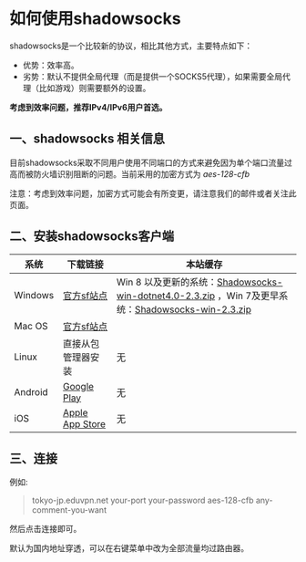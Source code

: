 # 如何使用shadowsocks

shadowsocks是一个比较新的协议，相比其他方式，主要特点如下：

 * 优势：效率高。
 * 劣势：默认不提供全局代理（而是提供一个SOCKS5代理），如果需要全局代理（比如游戏）则需要额外的设置。

**考虑到效率问题，推荐IPv4/IPv6用户首选。**

## 一、shadowsocks 相关信息

目前shadowsocks采取不同用户使用不同端口的方式来避免因为单个端口流量过高而被防火墙识别阻断的问题。当前采用的加密方式为 *aes-128-cfb*

注意：考虑到效率问题，加密方式可能会有所变更，请注意我们的邮件或者关注此页面。

## 二、安装shadowsocks客户端

系统 | 下载链接 | 本站缓存
--- | --- | ---
Windows | [官方sf站点](http://sourceforge.net/projects/shadowsocksgui/) | Win 8 以及更新的系统：[Shadowsocks-win-dotnet4.0-2.3.zip](https://eduvpn.net/files/Shadowsocks-win-dotnet4.0-2.3.zip) ，Win 7及更早系统：[Shadowsocks-win-2.3.zip](https://eduvpn.net/files/Shadowsocks-win-2.3.zip)
Mac OS | [官方sf站点](http://sourceforge.net/projects/shadowsocksgui/)
Linux | 直接从包管理器安装 | 无
Android | [Google Play](https://play.google.com/store/apps/details?id=com.github.shadowsocks) | 无
iOS | [Apple App Store](https://itunes.apple.com/cn/app/shadowsocks/id665729974?mt=8) | 无

## 三、连接

例如:

>tokyo-jp.eduvpn.net
>your-port
>your-password
>aes-128-cfb
>any-comment-you-want

然后点击连接即可。

默认为国内地址穿透，可以在右键菜单中改为全部流量均过路由器。
